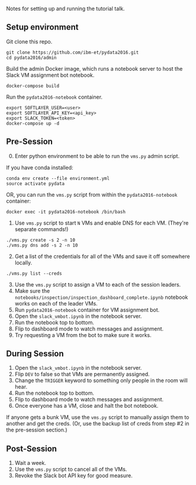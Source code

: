 Notes for setting up and running the tutorial talk.

## Setup environment

Git clone this repo.

```
git clone https://github.com/ibm-et/pydata2016.git
cd pydata2016/admin
```

Build the admin Docker image, which runs a notebook server to host the Slack VM
assignment bot notebook.

```
docker-compose build
```

Run the `pydata2016-notebook` container.

```
export SOFTLAYER_USER=<user>
export SOFTLAYER_API_KEY=<api_key>
export SLACK_TOKEN=<token>
docker-compose up -d
```

## Pre-Session

0. Enter python environment to be able to run the `vms.py` admin script.

  If you have conda installed:

  ```
  conda env create --file environment.yml
  source activate pydata
  ```

  OR, you can run the `vms.py` script from within the `pydata2016-notebook` container:

  ```
  docker exec -it pydata2016-notebook /bin/bash
  ```

1. Use `vms.py` script to start `N` VMs and enable DNS for each VM. (They're separate commands!)

  ```
  ./vms.py create -s 2 -n 10
  ./vms.py dns add -s 2 -n 10
  ```

2. Get a list of the credentials for all of the VMs and save it off somewhere locally.

  ```
  ./vms.py list --creds
  ```

3. Use the `vms.py` script to assign a VM to each of the session leaders.
4. Make sure the `notebooks/inspection/inspection_dashboard_complete.ipynb` notebook works on each of the leader VMs.
5. Run `pydata2016-notebook` container for VM assignment bot.
6. Open the `slack_vmbot.ipynb` in the notebook server.
7. Run the notebook top to bottom.
8. Flip to dashboard mode to watch messages and assignment.
9. Try requesting a VM from the bot to make sure it works.

## During Session

1. Open the `slack_vmbot.ipynb` in the notebook server.
2. Flip `DEV` to false so that VMs are permanently assigned.
3. Change the `TRIGGER` keyword to something only people in the room will hear.
3. Run the notebook top to bottom.
4. Flip to dashboard mode to watch messages and assignment.
5. Once everyone has a VM, close and halt the bot notebook.

If anyone gets a bunk VM, use the `vms.py` script to manually assign them to another and get the creds. (Or, use the backup list of creds from step #2 in the pre-session section.)

## Post-Session

1. Wait a week.
2. Use the `vms.py` script to cancel all of the VMs.
3. Revoke the Slack bot API key for good measure.
